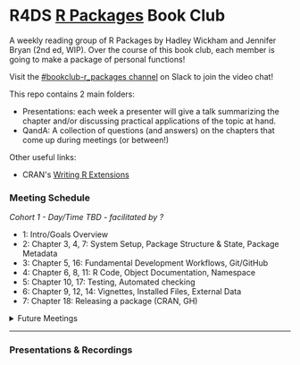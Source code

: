 # R4DS [R Packages](https://r-pkgs.org/index.html) Book Club

A weekly reading group of R Packages by Hadley Wickham and Jennifer Bryan (2nd ed, WIP). Over the course of this book club, each member is going to make a package of personal functions!

Visit the [#bookclub-r_packages channel](https://r4ds.io/join) on Slack to join the video chat! 

This repo contains 2 main folders:

- Presentations: each week a presenter will give a talk summarizing the chapter and/or discussing practical applications of the topic at hand. 
- QandA: A collection of questions (and answers) on the chapters that come up during meetings (or between!)

Other useful links:

- CRAN's [Writing R Extensions](https://cran.r-project.org/doc/manuals/r-release/R-exts.html)

### Meeting Schedule 

*Cohort 1 - Day/Time TBD - facilitated by ?*

- 1: Intro/Goals Overview
- 2: Chapter 3, 4, 7: System Setup, Package Structure & State, Package Metadata
- 3: Chapter 5, 16: Fundamental Development Workflows, Git/GitHub
- 4: Chapter 6, 8, 11: R Code, Object Documentation, Namespace
- 5: Chapter 10, 17: Testing, Automated checking
- 6: Chapter 9, 12, 14: Vignettes, Installed Files, External Data
- 7: Chapter 18: Releasing a package (CRAN, GH)

<details>
  <summary> Future Meetings </summary>

</details>
<hr>


### Presentations & Recordings
